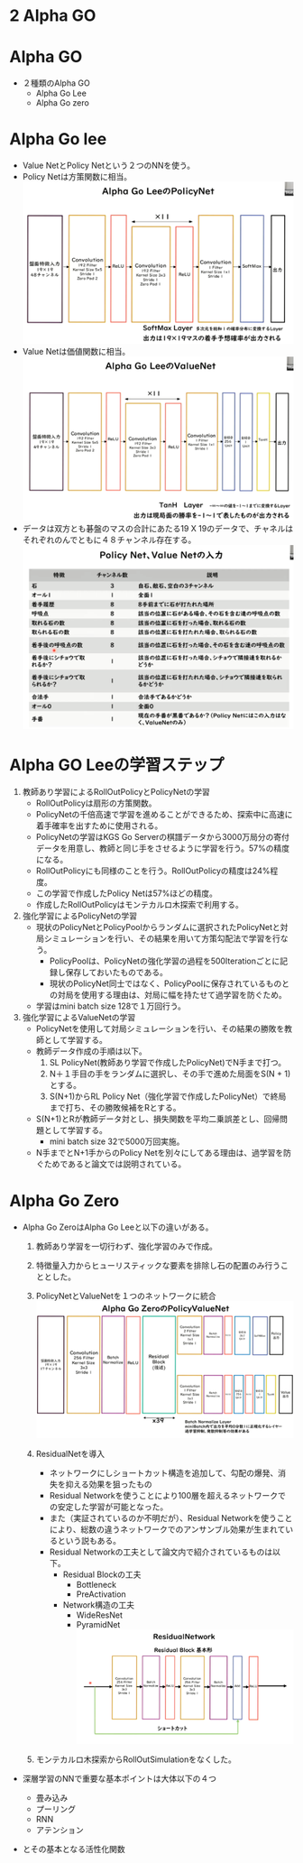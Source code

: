 <script type="text/x-mathjax-config">MathJax.Hub.Config({tex2jax:{inlineMath:[['\$','\$'],['\\(','\\)']],processEscapes:true},CommonHTML: {matchFontHeight:false}});</script>
<script type="text/javascript" async src="https://cdnjs.cloudflare.com/ajax/libs/mathjax/2.7.1/MathJax.js?config=TeX-MML-AM_CHTML"></script>

2 Alpha GO
==========

# Alpha GO

- ２種類のAlpha GO
  - Alpha Go Lee
  - Alpha Go zero

# Alpha Go lee

- Value NetとPolicy Netという２つのNNを使う。
- Policy Netは方策関数に相当。
![kakunin](imgs/Policynet.png)
- Value Netは価値関数に相当。
![kakunin](imgs/ValueNet.png)
- データは双方とも碁盤のマスの合計にあたる19 X 19のデータで、チャネルはそれぞれのんでともに４８チャンネル存在する。
![kakunin](imgs/ChannelsOfPNVN.png)

# Alpha GO Leeの学習ステップ

1. 教師あり学習によるRollOutPolicyとPolicyNetの学習
   - RollOutPolicyは扇形の方策関数。
   - PolicyNetの千倍高速で学習を進めることができるため、探索中に高速に着手確率を出すために使用される。
   - PolicyNetの学習はKGS Go Serverの棋譜データから3000万局分の寄付データを用意し、教師と同じ手をさせるように学習を行う。57%の精度になる。
   - RollOutPolicyにも同様のことを行う。RollOutPolicyの精度は24%程度。
   - この学習で作成したPolicy Netは57%ほどの精度。
   - 作成したRollOutPolicyはモンテカルロ木探索で利用する。
2. 強化学習によるPolicyNetの学習
   - 現状のPolicyNetとPolicyPoolからランダムに選択されたPolicyNetと対局シミュレーションを行い、その結果を用いて方策勾配法で学習を行なう。
     - PolicyPoolは、PolicyNetの強化学習の過程を500Iterationごとに記録し保存しておいたものである。
     - 現状のPolicyNet同士ではなく、PolicyPoolに保存されているものとの対局を使用する理由は、対局に幅を持たせて過学習を防ぐため。
   - 学習はmini batch size 128で１万回行う。
3. 強化学習によるValueNetの学習
   - PolicyNetを使用して対局シミュレーションを行い、その結果の勝敗を教師として学習する。
   - 教師データ作成の手順は以下。
     1. SL PolicyNet(教師あり学習で作成したPolicyNet)でN手まで打つ。
     2. N＋１手目の手をランダムに選択し、その手で進めた局面をS(N + 1)とする。
     3. S(N+1)からRL Policy Net（強化学習で作成したPolicyNet）で終局まで打ち、その勝敗候補をRとする。
   - S(N+1)とRが教師データ対とし、損失関数を平均二乗誤差とし、回帰問題として学習する。
     - mini batch size 32で5000万回実施。
   - N手までとN+1手からのPolicy Netを別々にしてある理由は、過学習を防ぐためであると論文では説明されている。

# Alpha Go Zero

- Alpha Go ZeroはAlpha Go Leeと以下の違いがある。
  1. 教師あり学習を一切行わず、強化学習のみで作成。
  2. 特徴量入力からヒューリスティックな要素を排除し石の配置のみ行うこととした。
  3. PolicyNetとValueNetを１つのネットワークに統合
![kakunin](imgs/alphagozeropvnet.png)
  4. ResidualNetを導入
     - ネットワークにしショートカット構造を追加して、勾配の爆発、消失を抑える効果を狙ったもの
     - Residual Networkを使うことにより100層を超えるネットワークでの安定した学習が可能となった。
     - また（実証されているのか不明だが）、Residual Networkを使うことにより、総数の違うネットワークでのアンサンブル効果が生まれているという説もある。
     - Residual Networkの工夫として論文内で紹介されているものは以下。
       - Residual Blockの工夫
         - Bottleneck
         - PreActivation
       - Network構造の工夫
         - WideResNet
         - PyramidNet
![kakunin](imgs/alphagozerornet.png)

  5. モンテカルロ木探索からRollOutSimulationをなくした。

- 深層学習のNNで重要な基本ポイントは大体以下の４つ
  - 畳み込み
  - プーリング
  - RNN
  - アテンション
- とその基本となる活性化関数
